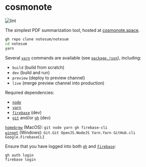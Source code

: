 # cosmonote

![lint](https://github.com/notesum/notesum/workflows/lint/badge.svg)

The simplest PDF summarization tool, hosted at [cosmonote.space](https://cosmonote.space).

```sh
gh repo clone notesum/notesum
cd notesum
yarn
```

Several [`yarn`](https://yarnpkg.com/) commands are available
(see [`package.json`](https://github.com/notesum/notesum/blob/master/package.json)),
including:

* `build` (build from scratch)
* `dev` (build and run)
* `preview` (deploy to preview channel)
* `live` (merge preview channel into production)

Required dependencies:

* [`node`](https://nodejs.org)
* [`yarn`](https://yarnpkg.com)
* [`firebase`](https://firebase.google.com/docs/cli) (dev)
* [`git`](https://git-scm.com/) and/or [`gh`](https://cli.github.com/) (dev)

[`homebrew`](https://brew.sh/) (MacOS): `git node yarn gh firebase-cli`  
[`winget`](https://learn.microsoft.com/windows/package-manager/winget) (Windows):
`Git.Git OpenJS.NodeJS Yarn.Yarn GitHub.cli Google.FirebaseCLI`

Ensure that you have logged into both [`gh`](https://cli.github.com/)
and [`firebase`](https://firebase.google.com/docs/cli):
```sh
gh auth login
firebase login
```
